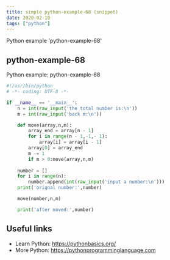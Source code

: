 ```yaml
---
title: simple python-example-68 (snippet)
date: 2020-02-10
tags: ["python"]
---
```

Python example 'python-example-68'


## python-example-68

Python example: python-example-68

```python
#!/usr/bin/python
# -*- coding: UTF-8 -*-

if __name__ == '__main__':
    n = int(raw_input('the total number is:\n'))
    m = int(raw_input('back m:\n'))

    def move(array,n,m):
        array_end = array[n - 1]
        for i in range(n - 1,-1,- 1):
            array[i] = array[i - 1]
        array[0] = array_end
        m -= 1
        if m > 0:move(array,n,m)
        
    number = []
    for i in range(n):
        number.append(int(raw_input('input a number:\n')))
    print('orignal number:',number)

    move(number,n,m)

    print('after moved:',number)


```

## Useful links

- Learn Python: https://pythonbasics.org/
- More Python: https://pythonprogramminglanguage.com
